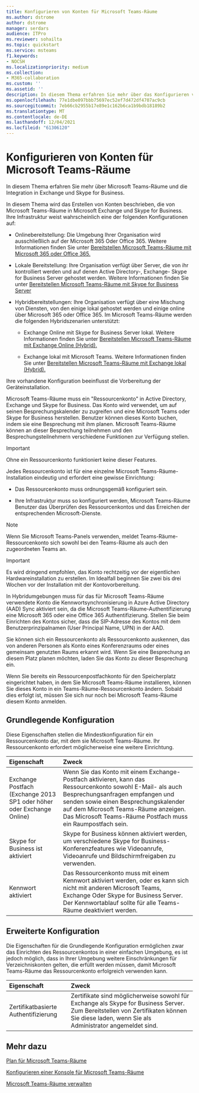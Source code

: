 ```yaml
---
title: Konfigurieren von Konten für Microsoft Teams-Räume
ms.author: dstrome
author: dstrome
manager: serdars
audience: ITPro
ms.reviewer: sohailta
ms.topic: quickstart
ms.service: msteams
f1.keywords:
- NOCSH
ms.localizationpriority: medium
ms.collection:
- M365-collaboration
ms.custom: ''
ms.assetid: ''
description: In diesem Thema erfahren Sie mehr über das Konfigurieren von Konten Microsoft Teams-Räume Konten in Exchange und Skype for Business.
ms.openlocfilehash: 77e1dbe097bbb75697ec52ef7d472df4707ac9cb
ms.sourcegitcommit: 7eb66cb2955b17e89e1c162b6ca1b9bdb18189b2
ms.translationtype: MT
ms.contentlocale: de-DE
ms.lasthandoff: 12/04/2021
ms.locfileid: "61306120"
---
```

# <a name="configure-accounts-for-microsoft-teams-rooms"></a>Konfigurieren von Konten für Microsoft Teams-Räume
 
In diesem Thema erfahren Sie mehr über Microsoft Teams-Räume und die Integration in Exchange und Skype for Business.
  
In diesem Thema wird das Erstellen von Konten beschrieben, die von Microsoft Teams-Räume in Microsoft Exchange und Skype for Business. Ihre Infrastruktur weist wahrscheinlich eine der folgenden Konfigurationen auf:
  
- Onlinebereitstellung: Die Umgebung Ihrer Organisation wird ausschließlich auf der Microsoft 365 Oder Office 365. Weitere Informationen finden Sie unter [Bereitstellen Microsoft Teams-Räume mit Microsoft 365 oder Office 365.](with-office-365.md)
    
- Lokale Bereitstellung: Ihre Organisation verfügt über Server, die von ihr kontrolliert werden und auf denen Active Directory-, Exchange- Skype for Business Server gehostet werden. Weitere Informationen finden Sie unter [Bereitstellen Microsoft Teams-Räume mit Skype for Business Server](with-skype-for-business-server-2015.md)
    
- Hybridbereitstellungen: Ihre Organisation verfügt über eine Mischung von Diensten, von den einige lokal gehostet werden und einige online über Microsoft 365 oder Office 365. Im Microsoft Teams-Räume werden die folgenden Hybridszenarien unterstützt:
    
  - Exchange Online mit Skype for Business Server lokal. Weitere Informationen finden Sie unter [Bereitstellen Microsoft Teams-Räume mit Exchange Online (Hybrid).](with-exchange-online.md)
    
  - Exchange lokal mit Microsoft Teams. Weitere Informationen finden Sie unter [Bereitstellen Microsoft Teams-Räume mit Exchange lokal (Hybrid).](with-exchange-on-premises.md)
    
Ihre vorhandene Konfiguration beeinflusst die Vorbereitung der Geräteinstallation.
  
Microsoft Teams-Räume muss ein "Ressourcenkonto" in Active Directory, Exchange und Skype for Business. Das Konto wird verwendet, um auf seinen Besprechungskalender zu zugreifen und eine Microsoft Teams oder Skype for Business herstellen. Benutzer können dieses Konto buchen, indem sie eine Besprechung mit ihm planen. Microsoft Teams-Räume können an dieser Besprechung teilnehmen und den Besprechungsteilnehmern verschiedene Funktionen zur Verfügung stellen.
  
> [!IMPORTANT]
> Ohne ein Ressourcenkonto funktioniert keine dieser Features. 
  
Jedes Ressourcenkonto ist für eine einzelne Microsoft Teams-Räume-Installation eindeutig und erfordert eine gewisse Einrichtung:
  
- Das Ressourcenkonto muss ordnungsgemäß konfiguriert sein.
    
- Ihre Infrastruktur muss so konfiguriert werden, Microsoft Teams-Räume Benutzer das Überprüfen des Ressourcenkontos und das Erreichen der entsprechenden Microsoft-Dienste.

> [!NOTE] 
> Wenn Sie Microsoft Teams-Panels verwenden, meldet Teams-Räume-Ressourcenkonto sich sowohl bei den Teams-Räume als auch den zugeordneten Teams an.
    
> [!IMPORTANT]
> Es wird dringend empfohlen, das Konto rechtzeitig vor der eigentlichen Hardwareinstallation zu erstellen. Im Idealfall beginnen Sie zwei bis drei Wochen vor der Installation mit der Kontovorbereitung.
> 

In Hybridumgebungen muss für das für Microsoft Teams-Räume verwendete Konto die Kennwortsynchronisierung in Azure Active Directory (AAD) Sync aktiviert sein, da die Microsoft Teams-Räume-Authentifizierung eine Microsoft 365 oder eine Office 365  Authentifizierung. Stellen Sie beim Einrichten des Kontos sicher, dass die SIP-Adresse des Kontos mit dem Benutzerprinzipalnamen (User Principal Name, UPN) in der AAD. 
  
Sie können sich ein Ressourcenkonto als Ressourcenkonto auskennen, das von anderen Personen als Konto eines Konferenzraums oder eines gemeinsam genutzten Raums erkannt wird. Wenn Sie eine Besprechung an diesem Platz planen möchten, laden Sie das Konto zu dieser Besprechung ein.
  
Wenn Sie bereits ein Ressourcenpostfachkonto für den Speicherplatz eingerichtet haben, in dem Sie Microsoft Teams-Räume installieren, können Sie dieses Konto in ein Teams-Räume-Ressourcenkonto ändern. Sobald dies erfolgt ist, müssen Sie sich nur noch bei Microsoft Teams-Räume diesem Konto anmelden.
  
## <a name="basic-configuration"></a>Grundlegende Konfiguration

Diese Eigenschaften stellen die Mindestkonfiguration für ein Ressourcenkonto dar, mit dem sie Microsoft Teams-Räume. Ihr Ressourcenkonto erfordert möglicherweise eine weitere Einrichtung.
  
|**Eigenschaft**|**Zweck**|
|:-----|:-----|
|Exchange Postfach (Exchange 2013 SP1 oder höher oder Exchange Online)  <br/> |Wenn Sie das Konto mit einem Exchange-Postfach aktivieren, kann das Ressourcenkonto sowohl E-Mail- als auch Besprechungsanfragen empfangen und senden sowie einen Besprechungskalender auf dem Microsoft Teams-Räume anzeigen. Das Microsoft Teams-Räume Postfach muss ein Raumpostfach sein.  <br/> |
|Skype for Business ist aktiviert  <br/> |Skype for Business können aktiviert werden, um verschiedene Skype for Business-Konferenzfeatures wie Videoanrufe, Videoanrufe und Bildschirmfreigaben zu verwenden.  <br/> |
|Kennwort aktiviert  <br/> |Das Ressourcenkonto muss mit einem Kennwort aktiviert werden, oder es kann sich nicht mit anderen Microsoft Teams, Exchange Oder Skype for Business Server. Der Kennwortablauf sollte für alle Teams-Räume deaktiviert werden.   <br/> |
   
## <a name="advanced-configuration"></a>Erweiterte Konfiguration

Die Eigenschaften für die Grundlegende Konfiguration ermöglichen zwar das Einrichten des Ressourcenkontos in einer einfachen Umgebung, es ist jedoch möglich, dass in Ihrer Umgebung weitere Einschränkungen für Verzeichniskonten gelten, die erfüllt werden müssen, damit Microsoft Teams-Räume das Ressourcenkonto erfolgreich verwenden kann.
  
|**Eigenschaft**|**Zweck**|
|:-----|:-----|
|Zertifikatbasierte Authentifizierung  <br/> |Zertifikate sind möglicherweise sowohl für Exchange als Skype for Business Server. Zum Bereitstellen von Zertifikaten können Sie diese laden, wenn Sie als Administrator angemeldet sind.  <br/> |
  
## <a name="see-also"></a>Mehr dazu

[Plan für Microsoft Teams-Räume](rooms-plan.md)
  
[Konfigurieren einer Konsole für Microsoft Teams-Räume](console.md)
  
[Microsoft Teams-Räume verwalten](rooms-manage.md)
